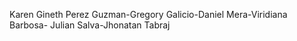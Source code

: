 Karen Gineth Perez Guzman-Gregory Galicio-Daniel Mera-Viridiana Barbosa- Julian Salva-Jhonatan Tabraj 
